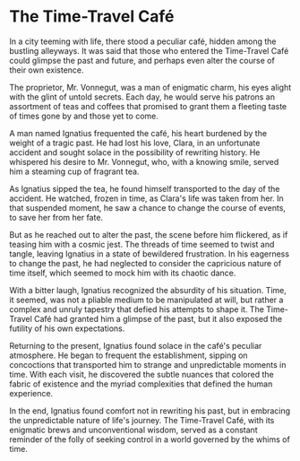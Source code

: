 # The Time-Travel Café

In a city teeming with life, there stood a peculiar café, hidden among the bustling alleyways. It was said that those who entered the Time-Travel Café could glimpse the past and future, and perhaps even alter the course of their own existence.

The proprietor, Mr. Vonnegut, was a man of enigmatic charm, his eyes alight with the glint of untold secrets. Each day, he would serve his patrons an assortment of teas and coffees that promised to grant them a fleeting taste of times gone by and those yet to come.

A man named Ignatius frequented the café, his heart burdened by the weight of a tragic past. He had lost his love, Clara, in an unfortunate accident and sought solace in the possibility of rewriting history. He whispered his desire to Mr. Vonnegut, who, with a knowing smile, served him a steaming cup of fragrant tea.

As Ignatius sipped the tea, he found himself transported to the day of the accident. He watched, frozen in time, as Clara's life was taken from her. In that suspended moment, he saw a chance to change the course of events, to save her from her fate.

But as he reached out to alter the past, the scene before him flickered, as if teasing him with a cosmic jest. The threads of time seemed to twist and tangle, leaving Ignatius in a state of bewildered frustration. In his eagerness to change the past, he had neglected to consider the capricious nature of time itself, which seemed to mock him with its chaotic dance.

With a bitter laugh, Ignatius recognized the absurdity of his situation. Time, it seemed, was not a pliable medium to be manipulated at will, but rather a complex and unruly tapestry that defied his attempts to shape it. The Time-Travel Café had granted him a glimpse of the past, but it also exposed the futility of his own expectations.

Returning to the present, Ignatius found solace in the café's peculiar atmosphere. He began to frequent the establishment, sipping on concoctions that transported him to strange and unpredictable moments in time. With each visit, he discovered the subtle nuances that colored the fabric of existence and the myriad complexities that defined the human experience.

In the end, Ignatius found comfort not in rewriting his past, but in embracing the unpredictable nature of life's journey. The Time-Travel Café, with its enigmatic brews and unconventional wisdom, served as a constant reminder of the folly of seeking control in a world governed by the whims of time.
